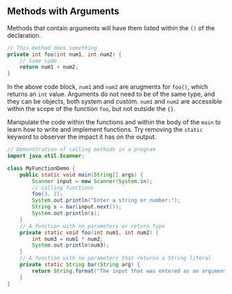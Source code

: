 ## Methods with Arguments

Methods that contain arguments will have them listed within the `()` of the declaration. 

```java
// This method does something
private int foo(int num1, int num2) {
    // Some code
    return num1 + num2;
}
```

In the above code block, `num1` and `num2` are arugments for `foo()`, which returns an `int` value. Arguments do not need to be of the same type, and they can be objects, both system and custom. `num1` and `num2` are accessible within the scope of the function `foo`, but not outside the `{}`. 

Manipulate the code within the functions and within the body of the `main` to learn how to write and implement functions. Try removing the `static` keyword to observer the impact it has on the output. 

```java
// Demonstration of calling methods in a program
import java.util.Scanner;

class MyFunctionDemo {
    public static void main(String[] args) {
        Scanner input = new Scanner(System.in);
        // calling functions
        foo(3, 2);
        System.out.println("Enter a string or number:");
        String s = bar(input.next());
        System.out.println(s);
    }
    // A function with no parameters or return type
    private static void foo(int num1, int num2) {
        int num3 = num1 * num2; 
        System.out.println(num3);
    }
    // A function with no parameters that returns a String literal
    private static String bar(String arg) {
        return String.format("The input that was entered as an argument is `%s`", arg);
    }
}
```

